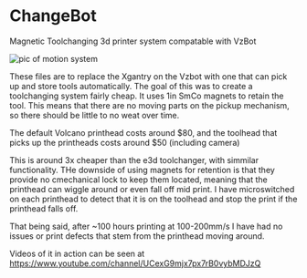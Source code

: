 # ChangeBot
 Magnetic Toolchanging  3d printer system compatable with VzBot
 
 ![pic of motion system](motion.jpg)
 
 
These files are to replace the Xgantry on the Vzbot with one that can pick up and store tools automatically. The goal of this 
was to create a toolchanging system fairly cheap. It uses 1in SmCo magnets to retain the tool. This means that there are no moving
parts on the pickup mechanism, so there should be little to no weat over time.

The default Volcano printhead costs around $80, and the toolhead that picks up the printheads costs around $50 (including camera)

This is around 3x cheaper than the e3d toolchanger, with simmilar functionality. THe downside of using magnets for retention is that they
provide no cmechanical lock to keep them located, meaning that the printhead can wiggle around or even fall off mid print. I have microswitched on each printhead to detect that it is on the toolhead and stop the print if the printhead falls off. 

That being said, after ~100 hours printing at 100-200mm/s I have had no issues or print defects that stem from the printhead moving around.


Videos of it in action can be seen at https://www.youtube.com/channel/UCexG9mjx7px7rB0vybMDJzQ